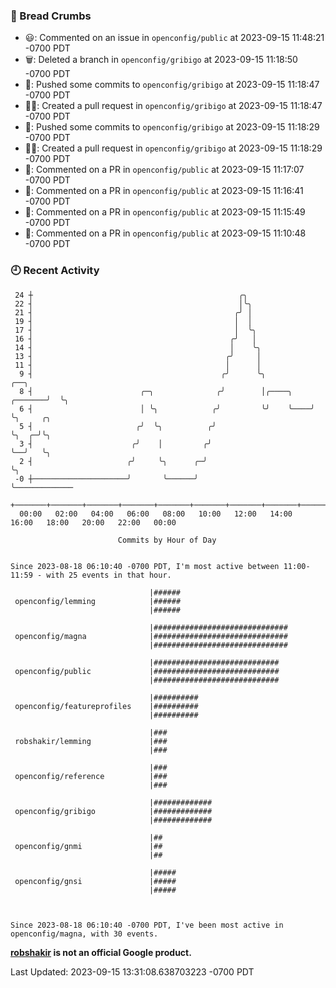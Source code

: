 ### 🍞 Bread Crumbs

 * 😃: Commented on an issue in `openconfig/public` at 2023-09-15 11:48:21 -0700 PDT
 * 🗑: Deleted a branch in `openconfig/gribigo` at 2023-09-15 11:18:50 -0700 PDT
 * 🚢: Pushed some commits to `openconfig/gribigo` at 2023-09-15 11:18:47 -0700 PDT
 * ✍🏼: Created a pull request in `openconfig/gribigo` at 2023-09-15 11:18:47 -0700 PDT
 * 🚢: Pushed some commits to `openconfig/gribigo` at 2023-09-15 11:18:29 -0700 PDT
 * ✍🏼: Created a pull request in `openconfig/gribigo` at 2023-09-15 11:18:29 -0700 PDT
 * 💬: Commented on a PR in  `openconfig/public` at 2023-09-15 11:17:07 -0700 PDT
 * 💬: Commented on a PR in  `openconfig/public` at 2023-09-15 11:16:41 -0700 PDT
 * 💬: Commented on a PR in  `openconfig/public` at 2023-09-15 11:15:49 -0700 PDT
 * 💬: Commented on a PR in  `openconfig/public` at 2023-09-15 11:10:48 -0700 PDT

### 🕘 Recent Activity
```
 24 ┼                                              ╭╮
 22 ┤                                              │╰╮
 21 ┤                                             ╭╯ │
 19 ┤                                             │  │
 17 ┤                                             │  ╰╮
 16 ┤                                            ╭╯   │
 14 ┤                                            │    ╰╮
 13 ┤                                           ╭╯     │
 11 ┤                                           │      │
  9 ┤                                          ╭╯      ╰╮                  ╭──╮
  8 ┤                        ╭─╮              ╭╯        │╭────╮    ╭───────╯  ╰╮
  6 ┤                        │ ╰╮            ╭╯         ╰╯    ╰────╯           ╰╮     ╭╮
  5 ┤                       ╭╯  ╰╮          ╭╯                                  ╰╮  ╭─╯╰╮
  3 ┤                      ╭╯    │         ╭╯                                    ╰──╯   ╰╮
  2 ┤                     ╭╯     ╰╮      ╭─╯                                             ╰╮
 -0 ┼─────────────────────╯       ╰──────╯                                                ╰─────────────
    +───────+───────+───────+───────+───────+───────+───────+───────+───────+───────+───────+───────+────
  00:00   02:00   04:00   06:00   08:00   10:00   12:00   14:00   16:00   18:00   20:00   22:00   00:00   

						Commits by Hour of Day


Since 2023-08-18 06:10:40 -0700 PDT, I'm most active between 11:00-11:59 - with 25 events in that hour.

```



```
                               |######
 openconfig/lemming            |######
                               |######

                               |##############################
 openconfig/magna              |##############################
                               |##############################

                               |############################
 openconfig/public             |############################
                               |############################

                               |##########
 openconfig/featureprofiles    |##########
                               |##########

                               |###
 robshakir/lemming             |###
                               |###

                               |###
 openconfig/reference          |###
                               |###

                               |#############
 openconfig/gribigo            |#############
                               |#############

                               |##
 openconfig/gnmi               |##
                               |##

                               |#####
 openconfig/gnsi               |#####
                               |#####



Since 2023-08-18 06:10:40 -0700 PDT, I've been most active in openconfig/magna, with 30 events.

```
**[robshakir](mailto:robjs@google.com) is not an official Google product.**  


Last Updated: 2023-09-15 13:31:08.638703223 -0700 PDT
